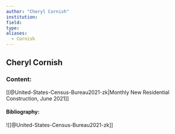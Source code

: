 ```yaml
---
author: "Cheryl Cornish"
institution:
field:
type:
aliases:
  - Cornish
---
```


## Cheryl Cornish

### Content:
[[@United-States-Census-Bureau2021-zk|Monthly New Residential Construction, June 2021]]

#### Bibliography:

![[@United-States-Census-Bureau2021-zk]]